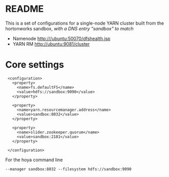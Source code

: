 <!---
  Licensed under the Apache License, Version 2.0 (the "License");
  you may not use this file except in compliance with the License.
  You may obtain a copy of the License at
  
   http://www.apache.org/licenses/LICENSE-2.0
  
  Unless required by applicable law or agreed to in writing, software
  distributed under the License is distributed on an "AS IS" BASIS,
  WITHOUT WARRANTIES OR CONDITIONS OF ANY KIND, either express or implied.
  See the License for the specific language governing permissions and
  limitations under the License. See accompanying LICENSE file.
-->
  
 # README
 
This is a set of configurations for a single-node YARN cluster built
from the hortonworks sandbox, *with a DNS entry "sandbox" to match*


 
 * Namenode [http:///ubuntu:50070/dfshealth.jsp](﻿http://ubuntu:50070/dfshealth.jsp)
 * YARN RM [﻿http://ubuntu:9081/cluster](﻿http://ubuntu:9081/cluster)
 
 # Core settings
 
     <configuration>
       <property>
         <name>fs.defaultFS</name>
         <value>hdfs://sandbox:9090</value>
       </property>

       <property>
         <name>yarn.resourcemanager.address</name>
         <value>sandbox:8032</value>
       </property>
       
       <property>
         <name>slider.zookeeper.quorum</name>
         <value>sandbox:2181</value>
       </property>

     </configuration>
 
 For the hoya command line
 
    --manager sandbox:8032 --filesystem hdfs://sandbox:9090 
 
 
